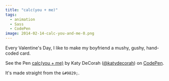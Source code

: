 ```yaml
---
title: "calc(you + me)"
tags:
  - animation
  - Sass
  - CodePen
image: 2014-02-14-calc-you-and-me-0.png
---
```


Every Valentine's Day, I like to make my boyfriend a mushy, gushy, hand-coded card.

<p data-height="560" data-theme-id="97" data-slug-hash="EGAmb" data-default-tab="result" class='codepen'>See the Pen <a href='http://codepen.io/katydecorah/pen/EGAmb'>calc(you + me)</a> by Katy DeCorah (<a href='http://codepen.io/katydecorah'>@katydecorah</a>) on <a href='http://codepen.io'>CodePen</a>.</p>

It's made straight from the `&#9829;`.
